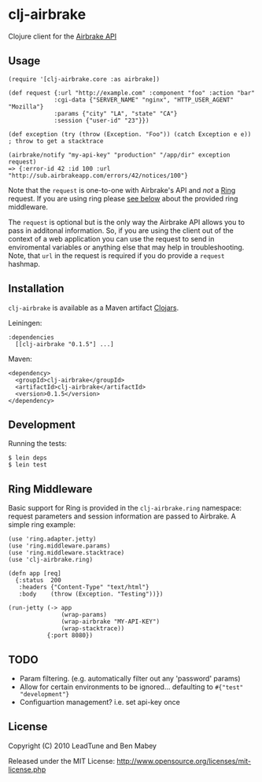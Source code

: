# clj-airbrake

Clojure client for the [Airbrake API](http://www.airbrakeapp.com/pages/home)

## Usage

    (require '[clj-airbrake.core :as airbrake])

    (def request {:url "http://example.com" :component "foo" :action "bar"
                 :cgi-data {"SERVER_NAME" "nginx", "HTTP_USER_AGENT" "Mozilla"}
                 :params {"city" "LA", "state" "CA"}
                 :session {"user-id" "23"}})

    (def exception (try (throw (Exception. "Foo")) (catch Exception e e)) ; throw to get a stacktrace

    (airbrake/notify "my-api-key" "production" "/app/dir" exception request)
    => {:error-id 42 :id 100 :url "http://sub.airbrakeapp.com/errors/42/notices/100"}

Note that the `request` is one-to-one with Airbrake's API and *not* a [Ring][ring] request.  If you are using ring please <a href="#middleware">see below</a> about the provided ring middleware.

The `request` is optional but is the only way the Airbrake API allows you to pass in additonal information.
So, if you are using the client out of the context of a web application you can use the request to send in
enviromental variables or anything else that may help in troubleshooting.  Note, that `url` in the request is required if you do provide a `request` hashmap.


## Installation

`clj-airbrake` is available as a Maven artifact [Clojars](http://clojars.org/clj-airbrake).

Leiningen:

    :dependencies
      [[clj-airbrake "0.1.5"] ...]

Maven:

    <dependency>
      <groupId>clj-airbrake</groupId>
      <artifactId>clj-airbrake</artifactId>
      <version>0.1.5</version>
    </dependency>


## Development

Running the tests:

    $ lein deps
    $ lein test

## Ring Middleware
<a name="middleware" />

Basic support for Ring is provided in the `clj-airbrake.ring` namespace: request parameters and session information are passed to Airbrake. A simple ring example:

    (use 'ring.adapter.jetty)
    (use 'ring.middleware.params)
    (use 'ring.middleware.stacktrace)
    (use 'clj-airbrake.ring)

    (defn app [req]
      {:status  200
       :headers {"Content-Type" "text/html"}
       :body    (throw (Exception. "Testing"))})

    (run-jetty (-> app
                   (wrap-params)
                   (wrap-airbrake "MY-API-KEY")
                   (wrap-stacktrace))
               {:port 8080})

## TODO

 * Param filtering. (e.g. automatically filter out any 'password' params)
 * Allow for certain environments to be ignored... defaulting to `#{"test" "development"}`
 * Configuartion management?  i.e. set api-key once

## License

Copyright (C) 2010 LeadTune and Ben Mabey

Released under the MIT License: <http://www.opensource.org/licenses/mit-license.php>

[ring]: http://example.com/
